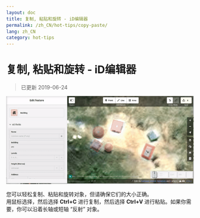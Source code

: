 ```yaml
---
layout: doc
title: 复制, 粘贴和旋转 - iD编辑器
permalink: /zh_CN/hot-tips/copy-paste/
lang: zh_CN
category: hot-tips
---
```


复制, 粘贴和旋转 - iD编辑器
============

> 已更新 2019-06-24

![copy-paste][]


您可以轻松复制、粘贴和旋转对象，但请确保它们的大小正确。  
用鼠标选择，然后选择 **Ctrl+C** 进行复制，然后选择 **Ctrl+V** 进行粘贴。如果你需要，你可以沿着长轴或短轴 “反射” 对象。   

[copy-paste]:/images/hot-tips/copy-paste.gif
[keymon]:/images/hot-tips/keymon.png